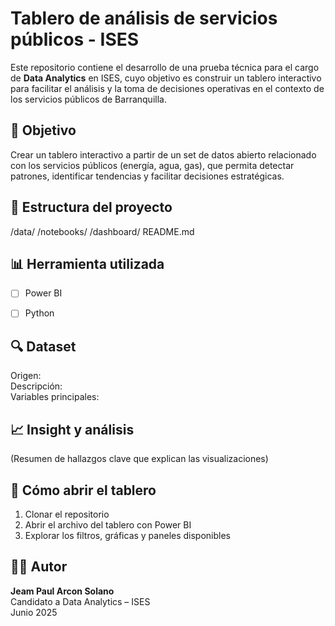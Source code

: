 # Tablero de análisis de servicios públicos - ISES

Este repositorio contiene el desarrollo de una prueba técnica para el cargo de **Data Analytics** en ISES, cuyo objetivo es construir un tablero interactivo para facilitar el análisis y la toma de decisiones operativas en el contexto de los servicios públicos de Barranquilla.

## 📌 Objetivo

Crear un tablero interactivo a partir de un set de datos abierto relacionado con los servicios públicos (energía, agua, gas), que permita detectar patrones, identificar tendencias y facilitar decisiones estratégicas.

## 📂 Estructura del proyecto

/data/ 
/notebooks/ 
/dashboard/ 
README.md 


## 📊 Herramienta utilizada

- [ ] Power BI
- [ ] Python


## 🔍 Dataset

Origen:  
Descripción:  
Variables principales:  



## 📈 Insight y análisis

(Resumen de hallazgos clave que explican las visualizaciones)

## 🚀 Cómo abrir el tablero

1. Clonar el repositorio
2. Abrir el archivo del tablero con Power BI
3. Explorar los filtros, gráficas y paneles disponibles

## 🧑‍💼 Autor

**Jeam Paul Arcon Solano**  
Candidato a Data Analytics – ISES  
Junio 2025
